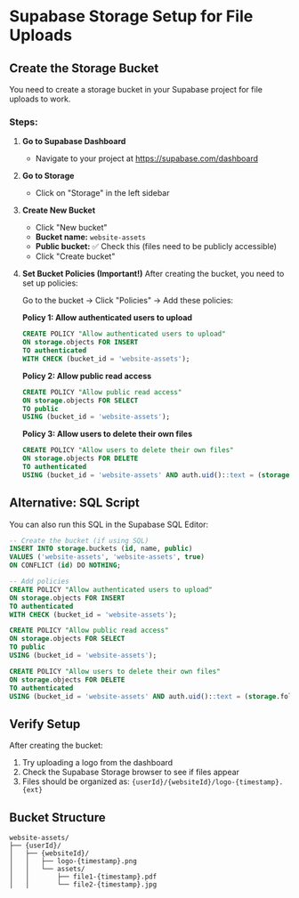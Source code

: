 # Supabase Storage Setup for File Uploads

## Create the Storage Bucket

You need to create a storage bucket in your Supabase project for file uploads to work.

### Steps:

1. **Go to Supabase Dashboard**
   - Navigate to your project at https://supabase.com/dashboard

2. **Go to Storage**
   - Click on "Storage" in the left sidebar

3. **Create New Bucket**
   - Click "New bucket"
   - **Bucket name:** `website-assets`
   - **Public bucket:** ✅ Check this (files need to be publicly accessible)
   - Click "Create bucket"

4. **Set Bucket Policies (Important!)**
   After creating the bucket, you need to set up policies:

   Go to the bucket → Click "Policies" → Add these policies:

   **Policy 1: Allow authenticated users to upload**
   ```sql
   CREATE POLICY "Allow authenticated users to upload"
   ON storage.objects FOR INSERT
   TO authenticated
   WITH CHECK (bucket_id = 'website-assets');
   ```

   **Policy 2: Allow public read access**
   ```sql
   CREATE POLICY "Allow public read access"
   ON storage.objects FOR SELECT
   TO public
   USING (bucket_id = 'website-assets');
   ```

   **Policy 3: Allow users to delete their own files**
   ```sql
   CREATE POLICY "Allow users to delete their own files"
   ON storage.objects FOR DELETE
   TO authenticated
   USING (bucket_id = 'website-assets' AND auth.uid()::text = (storage.foldername(name))[1]);
   ```

## Alternative: SQL Script

You can also run this SQL in the Supabase SQL Editor:

```sql
-- Create the bucket (if using SQL)
INSERT INTO storage.buckets (id, name, public)
VALUES ('website-assets', 'website-assets', true)
ON CONFLICT (id) DO NOTHING;

-- Add policies
CREATE POLICY "Allow authenticated users to upload"
ON storage.objects FOR INSERT
TO authenticated
WITH CHECK (bucket_id = 'website-assets');

CREATE POLICY "Allow public read access"
ON storage.objects FOR SELECT
TO public
USING (bucket_id = 'website-assets');

CREATE POLICY "Allow users to delete their own files"
ON storage.objects FOR DELETE
TO authenticated
USING (bucket_id = 'website-assets' AND auth.uid()::text = (storage.foldername(name))[1]);
```

## Verify Setup

After creating the bucket:
1. Try uploading a logo from the dashboard
2. Check the Supabase Storage browser to see if files appear
3. Files should be organized as: `{userId}/{websiteId}/logo-{timestamp}.{ext}`

## Bucket Structure

```
website-assets/
├── {userId}/
│   ├── {websiteId}/
│   │   ├── logo-{timestamp}.png
│   │   └── assets/
│   │       ├── file1-{timestamp}.pdf
│   │       └── file2-{timestamp}.jpg
```
